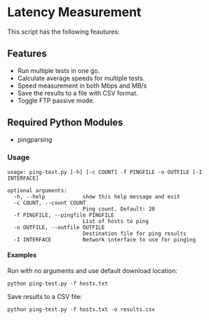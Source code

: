 # Latency Measurement

This script has the following feautures:

## Features
- Run multiple tests in one go.
- Calculate average speeds for multiple tests.
- Speed measurement in both Mbps and MB/s
- Save the results to a file with CSV format.
- Toggle FTP passive mode.

## Required Python Modules
- pingparsing

### Usage

```
usage: ping-test.py [-h] [-c COUNT] -f PINGFILE -o OUTFILE [-I INTERFACE]

optional arguments:
  -h, --help            show this help message and exit
  -c COUNT, --count COUNT
                        Ping count. Default: 20
  -f PINGFILE, --pingfile PINGFILE
                        List of hosts to ping
  -o OUTFILE, --outfile OUTFILE
                        Destination file for ping results
  -I INTERFACE          Network interface to use for pinging
```

#### Examples

Run with no arguments and use default download location:

```
python ping-test.py -f hosts.txt
```

Save results to a CSV file:

```
python ping-test.py -f hosts.txt -o results.csv
```
